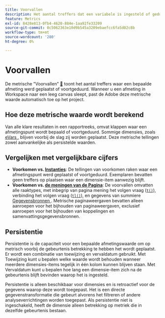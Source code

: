 ```yaml
---
title: Voorvallen
description: Het aantal treffers dat een variabele is ingesteld of geduurd.
feature: Metrics
exl-id: 8428e813-0fb4-4620-884e-1aa92fe33209
source-git-commit: 0c5062363e10d9b545a3209ebaefcc6fa5d02c8b
workflow-type: tm+mt
source-wordcount: '280'
ht-degree: 0%

---
```


# Voorvallen

De metrische &quot;Voorvallen&quot; [&#128279;](overview.md) toont het aantal treffers waar een bepaalde afmeting werd geplaatst of voortgeduurd. Wanneer u een afmeting in Workspace naar een leeg canvas sleept, past de Adobe deze metrische waarde automatisch toe op het project.

## Hoe deze metrische waarde wordt berekend

Van alle klare resultaten in een rapportreeks, omvat klappen waar een afmetingspunt wordt bepaald of voortgeduurd. Sommige dimensies, zoals [ eVars ](../dimensions/evar.md), blijven voorbij de slag zij worden geplaatst. Deze metrische tellingen zowel aanvankelijke als persistelde waarden.

## Vergelijken met vergelijkbare cijfers

* **Voorkomen vs. [ Instanties](instances.md)**: De tellingen van voorkomen raken waar een afmetingspunt werd geplaatst of voortgeduurd. Exemplaren bevatten geen treffers op plaatsen waar een dimensie-item aanwezig blijft.
* **Voorkomen vs. [ de meningen van de Pagina](page-views.md)**: De voorvallen omvatten alle raaktypes, met inbegrip van pagina mening het volgen vraag ([`t()`](/help/implement/vars/functions/t-method.md)), verbinding het volgen vraag ([`tl()`](/help/implement/vars/functions/tl-method.md)), en gegevens van summiere [ Gegevensbronnen ](/help/import/data-sources/overview.md). Metrische paginaweergaven bevatten alleen aanroepen voor het bijhouden van paginaweergaven, exclusief aanroepen voor het bijhouden van koppelingen en samenvattingsgegevensbronnen.

## Persistentie

Persistentie is de capaciteit voor een bepaalde afmetingswaarde om op metrisch voorbij de gebeurtenis betrekking te hebben het wordt geplaatst. Er wordt een combinatie van toewijzing en vervaldatum gebruikt. Met Toewijzing kunt u bepalen welke waarde wordt behouden wanneer meerdere dimensies-items tegelijk in één kolom kunnen blijven staan. Met Vervaldatum kunt u bepalen hoe lang een dimensie-item zich na de gebeurtenis blijft bevinden waarop het is ingesteld.

Persistentie is alleen beschikbaar voor dimensies en is retroactief voor de gegevens waarop deze wordt toegepast. Het is een directe gegevenstransformatie die gebeurt alvorens het filtreren of andere analyseverrichtingen worden toegepast. Als persistentie niet is ingeschakeld, heeft de dimensie alleen betrekking op metriek die in dezelfde gebeurtenis bestaan.